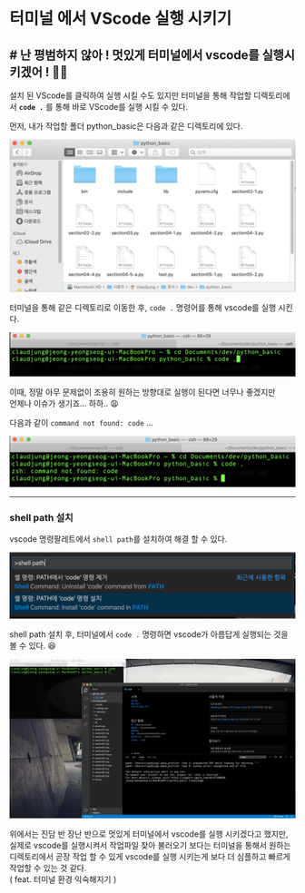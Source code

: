 # 터미널 에서 VScode 실행 시키기

## # 난 평범하지 않아 ! 멋있게 터미널에서 vscode를 실행시키겠어 ! 🤟🏼

설치 된 VScode를 클릭하여 실행 시킬 수도 있지만 터미널을 통해 작업할 디렉토리에서 **`code .`** 를 통해 바로 VScode를 실행 시킬 수 있다.

먼저, 내가 작업할 폴더 python_basic은 다음과 같은 디렉토리에 있다.
  
<img src="../image/basic_python_directory.png">

터미널을 통해 같은 디렉토리로 이동한 후, `code .` 명령어를 통해 vscode를 실행 시킨다. 

<img src="../image/basic_python_terminal.png">

이때, 정말 아무 문제없이 조용히 원하는 방향대로 실행이 된다면 너무나 좋겠지만  
언제나 이슈가 생기죠... 하하.. 😩

다음과 같이 `command not found: code` ...

<img src="../image/terminal_error.png">

---
  
### shell path 설치
vscode 명령팔레트에서 `shell path`를 설치하여 해결 할 수 있다.

<img src="../image/shellPath_install.png">

shell path 설치 후, 터미널에서 `code .` 명령하면 vscode가 아름답게 실행되는 것을 볼 수 있다. 😆

<img src="../image/success_open_vscode.png">

위에서는 진담 반 장난 반으로 멋있게 터미널에서 vscode를 실행 시키겠다고 했지만, 실제로 vscode를 실행시켜서 작업파일 찾아 불러오기 보다는 터미널을 통해서 원하는 디렉토리에서 곧장 작업 할 수 있게 vscode를 실행 시키는게 보다 더 심플하고 빠르게 작업할 수 있는 것 같다.  
( feat. 터미널 환경 익숙해지기 )


